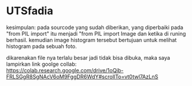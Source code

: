 # UTSfadia

kesimpulan:
pada sourcode yang sudah diberikan, yang diperbaiki pada "from PIL import" itu menjadi "from PIL import Image dan ketika di runing berhasil.
kemudian image histogram tersebut bertujuan untuk melihat histogram pada sebuah foto.

dikarenakan file nya terlalu besar jadi tidak bisa dibuka, maka saya lampirkan link goolge collab:
https://colab.research.google.com/drive/1oQib-FRLSGgR8SgNAcV6oM9FggDR6WdY#scrollTo=vt0twl7AzLnS
